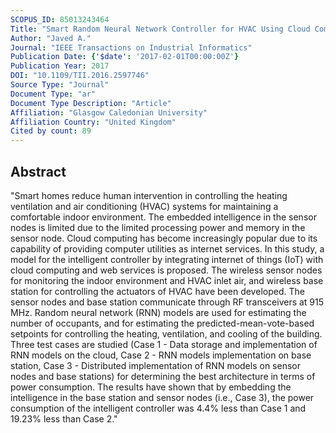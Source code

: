 ```yaml
---
SCOPUS_ID: 85013243464
Title: "Smart Random Neural Network Controller for HVAC Using Cloud Computing Technology"
Author: "Javed A."
Journal: "IEEE Transactions on Industrial Informatics"
Publication Date: {'$date': '2017-02-01T00:00:00Z'}
Publication Year: 2017
DOI: "10.1109/TII.2016.2597746"
Source Type: "Journal"
Document Type: "ar"
Document Type Description: "Article"
Affiliation: "Glasgow Caledonian University"
Affiliation Country: "United Kingdom"
Cited by count: 89
---
```


## Abstract
"Smart homes reduce human intervention in controlling the heating ventilation and air conditioning (HVAC) systems for maintaining a comfortable indoor environment. The embedded intelligence in the sensor nodes is limited due to the limited processing power and memory in the sensor node. Cloud computing has become increasingly popular due to its capability of providing computer utilities as internet services. In this study, a model for the intelligent controller by integrating internet of things (IoT) with cloud computing and web services is proposed. The wireless sensor nodes for monitoring the indoor environment and HVAC inlet air, and wireless base station for controlling the actuators of HVAC have been developed. The sensor nodes and base station communicate through RF transceivers at 915 MHz. Random neural network (RNN) models are used for estimating the number of occupants, and for estimating the predicted-mean-vote-based setpoints for controlling the heating, ventilation, and cooling of the building. Three test cases are studied (Case 1 - Data storage and implementation of RNN models on the cloud, Case 2 - RNN models implementation on base station, Case 3 - Distributed implementation of RNN models on sensor nodes and base stations) for determining the best architecture in terms of power consumption. The results have shown that by embedding the intelligence in the base station and sensor nodes (i.e., Case 3), the power consumption of the intelligent controller was 4.4% less than Case 1 and 19.23% less than Case 2."
